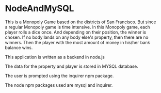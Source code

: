 # NodeAndMySQL
This is a Monopoly Game based on the districts of San Francisco. But since a regular Monopoly game is time intensive. In this Monopoly game, each player rolls a dice once. And depending on their position, the winner is chosen. If no body lands on any body else's property, then there are no winners. Then the player with the most amount of money in his/her bank balance wins.

This application is written as a backend in node.js

The data for the property and player is stored in MYSQL database.

The user is prompted using the inquirer npm package.

The node npm packages used are mysql and inquirer.



